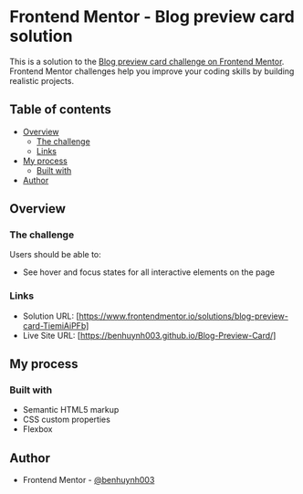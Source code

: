 # Frontend Mentor - Blog preview card solution

This is a solution to the [Blog preview card challenge on Frontend Mentor](https://www.frontendmentor.io/challenges/blog-preview-card-ckPaj01IcS). Frontend Mentor challenges help you improve your coding skills by building realistic projects. 

## Table of contents

- [Overview](#overview)
  - [The challenge](#the-challenge)
  - [Links](#links)
- [My process](#my-process)
  - [Built with](#built-with)
- [Author](#author)

## Overview

### The challenge

Users should be able to:

- See hover and focus states for all interactive elements on the page

### Links

- Solution URL: [https://www.frontendmentor.io/solutions/blog-preview-card-TiemiAiPFb]
- Live Site URL: [https://benhuynh003.github.io/Blog-Preview-Card/]

## My process

### Built with

- Semantic HTML5 markup
- CSS custom properties
- Flexbox

## Author

- Frontend Mentor - [@benhuynh003](https://www.frontendmentor.io/profile/benhuynh003)
